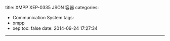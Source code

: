 title: XMPP XEP-0335 JSON 容器
categories:
  - Communication System
tags:
  - xmpp
  - xep
toc: false
date: 2014-09-24 17:27:34
---


